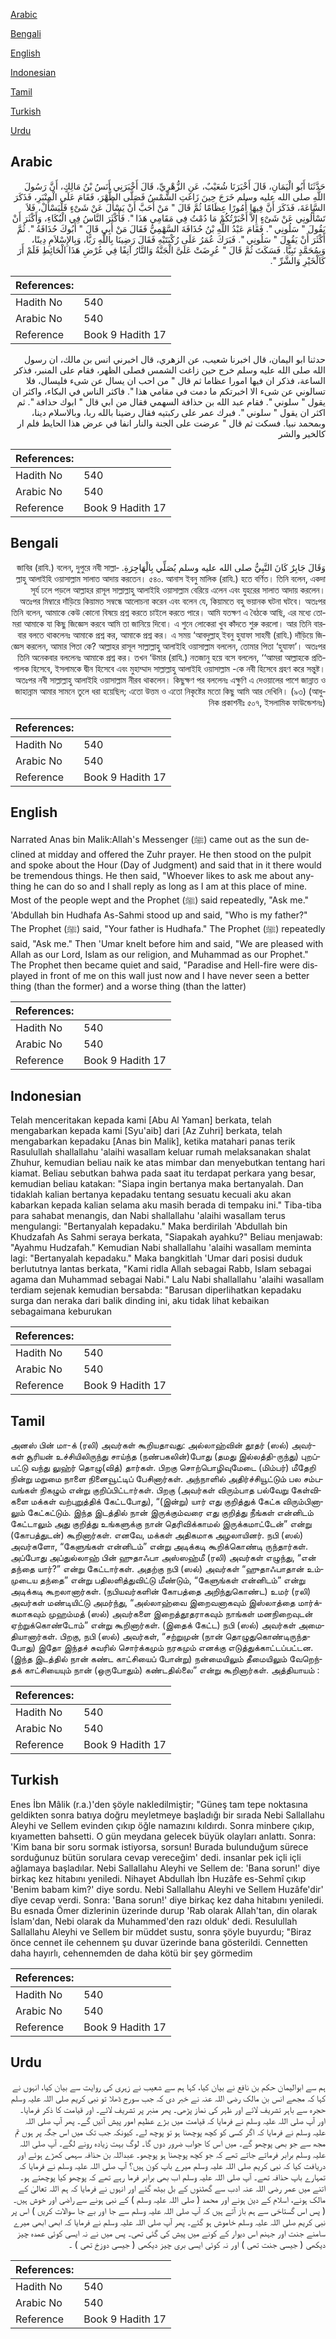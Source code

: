 [Arabic](#arabic)

[Bengali](#bengali)

[English](#english)

[Indonesian](#indonesian)

[Tamil](#tamil)

[Turkish](#turkish)

[Urdu](#urdu)

## Arabic


<div dir="rtl" lang="ar" style={{fontSize:'larger',backgroundColor:'#f8f9fa',padding:20}}>
حَدَّثَنَا أَبُو الْيَمَانِ، قَالَ أَخْبَرَنَا شُعَيْبٌ، عَنِ الزُّهْرِيِّ، قَالَ أَخْبَرَنِي أَنَسُ بْنُ مَالِكٍ، أَنَّ رَسُولَ اللَّهِ صلى الله عليه وسلم خَرَجَ حِينَ زَاغَتِ الشَّمْسُ فَصَلَّى الظُّهْرَ، فَقَامَ عَلَى الْمِنْبَرِ، فَذَكَرَ السَّاعَةَ، فَذَكَرَ أَنَّ فِيهَا أُمُورًا عِظَامًا ثُمَّ قَالَ ‏"‏ مَنْ أَحَبَّ أَنْ يَسْأَلَ عَنْ شَىْءٍ فَلْيَسْأَلْ، فَلاَ تَسْأَلُونِي عَنْ شَىْءٍ إِلاَّ أَخْبَرْتُكُمْ مَا دُمْتُ فِي مَقَامِي هَذَا ‏"‏‏.‏ فَأَكْثَرَ النَّاسُ فِي الْبُكَاءِ، وَأَكْثَرَ أَنْ يَقُولَ ‏"‏ سَلُونِي ‏"‏‏.‏ فَقَامَ عَبْدُ اللَّهِ بْنُ حُذَافَةَ السَّهْمِيُّ فَقَالَ مَنْ أَبِي قَالَ ‏"‏ أَبُوكَ حُذَافَةُ ‏"‏‏.‏ ثُمَّ أَكْثَرَ أَنْ يَقُولَ ‏"‏ سَلُونِي ‏"‏‏.‏ فَبَرَكَ عُمَرُ عَلَى رُكْبَتَيْهِ فَقَالَ رَضِينَا بِاللَّهِ رَبًّا، وَبِالإِسْلاَمِ دِينًا، وَبِمُحَمَّدٍ نَبِيًّا‏.‏ فَسَكَتَ ثُمَّ قَالَ ‏"‏ عُرِضَتْ عَلَىَّ الْجَنَّةُ وَالنَّارُ آنِفًا فِي عُرْضِ هَذَا الْحَائِطِ فَلَمْ أَرَ كَالْخَيْرِ وَالشَّرِّ ‏"‏‏.‏
</div>
<div style={{backgroundColor:'#f8f9fa',padding:20, marginBottom: 10}}><table> <thead> <tr> <th>References:</th> <th></th> </tr> </thead> <tbody><tr><td>Hadith No</td><td>540</td></tr><tr><td>Arabic No</td><td>540</td></tr><tr><td>Reference</td><td>Book 9 Hadith 17</td></tr></tbody></table></div>


<div dir="rtl" lang="ar" style={{fontSize:'larger',backgroundColor:'#f8f9fa',padding:20}}>
حدثنا ابو اليمان، قال اخبرنا شعيب، عن الزهري، قال اخبرني انس بن مالك، ان رسول الله صلى الله عليه وسلم خرج حين زاغت الشمس فصلى الظهر، فقام على المنبر، فذكر الساعة، فذكر ان فيها امورا عظاما ثم قال " من احب ان يسال عن شىء فليسال، فلا تسالوني عن شىء الا اخبرتكم ما دمت في مقامي هذا ". فاكثر الناس في البكاء، واكثر ان يقول " سلوني ". فقام عبد الله بن حذافة السهمي فقال من ابي قال " ابوك حذافة ". ثم اكثر ان يقول " سلوني ". فبرك عمر على ركبتيه فقال رضينا بالله ربا، وبالاسلام دينا، وبمحمد نبيا. فسكت ثم قال " عرضت على الجنة والنار انفا في عرض هذا الحايط فلم ار كالخير والشر
</div>
<div style={{backgroundColor:'#f8f9fa',padding:20, marginBottom: 10}}><table> <thead> <tr> <th>References:</th> <th></th> </tr> </thead> <tbody><tr><td>Hadith No</td><td>540</td></tr><tr><td>Arabic No</td><td>540</td></tr><tr><td>Reference</td><td>Book 9 Hadith 17</td></tr></tbody></table></div>

## Bengali


<div dir="rtl" lang="bn" style={{fontSize:'larger',backgroundColor:'#f8f9fa',padding:20}}>
وَقَالَ جَابِرٌ كَانَ النَّبِيُّ صلى الله عليه وسلم يُصَلِّي بِالْهَاجِرَةِ. জাবির (রাযি.) বলেন, দুপুরে নবী সাল্লাল্লাহু আলাইহি ওয়াসাল্লাম সালাত আদায় করতেন। ৫৪০. আনাস ইবনু মালিক (রাযি.) হতে বর্ণিত। তিনি বলেন, একদা সূর্য ঢলে পড়লে আল্লাহর রাসূল সাল্লাল্লাহু আলাইহি ওয়াসাল্লাম বেরিয়ে এলেন এবং যুহরের সালাত আদায় করলেন। অতঃপর মিম্বারে দাঁড়িয়ে কিয়ামত সম্বন্ধে আলোচনা করেন এবং বলেন যে, কিয়ামতে বহু ভয়ানক ঘটনা ঘটবে। অতঃপর তিনি বলেন, আমাকে কেউ কোনো বিষয়ে প্রশ্ন করতে চাইলে করতে পারে। আমি যতক্ষণ এ বৈঠকে আছি, এর মধ্যে তোমরা আমাকে যা কিছু জিজ্ঞেস করবে আমি তা জানিয়ে দিবো। এ শুনে লোকেরা খুব কাঁদতে শুরু করলো। আর তিনি বারবার বলতে থাকলেনঃ আমাকে প্রশ্ন কর, আমাকে প্রশ্ন কর। এ সময় ‘আবদুল্লাহ্ ইবনু হুযাফা সাহমী (রাযি.) দাঁড়িয়ে জিজ্ঞেস করলেন, আমার পিতা কে? আল্লাহর রাসূল সাল্লাল্লাহু আলাইহি ওয়াসাল্লাম বললেন, তোমার পিতা ‘হুযাফা’। অতঃপর তিনি অনেকবার বললেনঃ আমাকে প্রশ্ন কর। তখন ‘উমার (রাযি.) নতজানু হয়ে বসে বললেন, ‘‘আমরা আল্লাহকে প্রতিপালক হিসেবে, ইসলামকে দ্বীন হিসেবে এবং মুহাম্মাদ সাল্লাল্লাহু আলাইহি ওয়াসাল্লাম -কে নবী হিসেবে গ্রহণ করে সন্তুষ্ট। অতঃপর নবী সাল্লাল্লাহু আলাইহি ওয়াসাল্লাম নীরব থাকলেন। কিছুক্ষণ পর বললেনঃ এক্ষুণি এ দেওয়ালের পাশে জান্নাত ও জাহান্নাম আমার সামনে তুলে ধরা হয়েছিল; এতো উত্তম ও এতো নিকৃষ্টের মতো কিছু আমি আর দেখিনি। (৯৩) (আধুনিক প্রকাশনীঃ ৫০৭, ইসলামিক ফাউন্ডেশনঃ)
</div>
<div style={{backgroundColor:'#f8f9fa',padding:20, marginBottom: 10}}><table> <thead> <tr> <th>References:</th> <th></th> </tr> </thead> <tbody><tr><td>Hadith No</td><td>540</td></tr><tr><td>Arabic No</td><td>540</td></tr><tr><td>Reference</td><td>Book 9 Hadith 17</td></tr></tbody></table></div>

## English


<div dir="ltr" lang="en" style={{fontSize:'larger',backgroundColor:'#f8f9fa',padding:20}}>
Narrated Anas bin Malik:Allah's Messenger (ﷺ) came out as the sun declined at midday and offered the Zuhr prayer. He then stood on the pulpit and spoke about the Hour (Day of Judgment) and said that in it there would be tremendous things. He then said, "Whoever likes to ask me about anything he can do so and I shall reply as long as I am at this place of mine. Most of the people wept and the Prophet (ﷺ) said repeatedly, "Ask me." 'Abdullah bin Hudhafa As-Sahmi stood up and said, "Who is my father?" The Prophet (ﷺ) said, "Your father is Hudhafa." The Prophet (ﷺ) repeatedly said, "Ask me." Then 'Umar knelt before him and said, "We are pleased with Allah as our Lord, Islam as our religion, and Muhammad as our Prophet." The Prophet then became quiet and said, "Paradise and Hell-fire were displayed in front of me on this wall just now and I have never seen a better thing (than the former) and a worse thing (than the latter)
</div>
<div style={{backgroundColor:'#f8f9fa',padding:20, marginBottom: 10}}><table> <thead> <tr> <th>References:</th> <th></th> </tr> </thead> <tbody><tr><td>Hadith No</td><td>540</td></tr><tr><td>Arabic No</td><td>540</td></tr><tr><td>Reference</td><td>Book 9 Hadith 17</td></tr></tbody></table></div>

## Indonesian


<div dir="ltr" lang="id" style={{fontSize:'larger',backgroundColor:'#f8f9fa',padding:20}}>
Telah menceritakan kepada kami [Abu Al Yaman] berkata, telah mengabarkan kepada kami [Syu'aib] dari [Az Zuhri] berkata, telah mengabarkan kepadaku [Anas bin Malik], ketika matahari panas terik Rasulullah shallallahu 'alaihi wasallam keluar rumah melaksanakan shalat Zhuhur, kemudian beliau naik ke atas mimbar dan menyebutkan tentang hari kiamat. Beliau sebutkan bahwa pada saat itu terdapat perkara yang besar, kemudian beliau katakan: "Siapa ingin bertanya maka bertanyalah. Dan tidaklah kalian bertanya kepadaku tentang sesuatu kecuali aku akan kabarkan kepada kalian selama aku masih berada di tempaku ini." Tiba-tiba para sahabat menangis, dan Nabi shallallahu 'alaihi wasallam terus mengulangi: "Bertanyalah kepadaku." Maka berdirilah 'Abdullah bin Khudzafah As Sahmi seraya berkata, "Siapakah ayahku?" Beliau menjawab: "Ayahmu Hudzafah." Kemudian Nabi shallallahu 'alaihi wasallam meminta lagi: "Bertanyalah kepadaku." Maka bangkitlah 'Umar dari posisi duduk berlututnya lantas berkata, "Kami ridla Allah sebagai Rabb, Islam sebagai agama dan Muhammad sebagai Nabi." Lalu Nabi shallallahu 'alaihi wasallam terdiam sejenak kemudian bersabda: "Barusan diperlihatkan kepadaku surga dan neraka dari balik dinding ini, aku tidak lihat kebaikan sebagaimana keburukan
</div>
<div style={{backgroundColor:'#f8f9fa',padding:20, marginBottom: 10}}><table> <thead> <tr> <th>References:</th> <th></th> </tr> </thead> <tbody><tr><td>Hadith No</td><td>540</td></tr><tr><td>Arabic No</td><td>540</td></tr><tr><td>Reference</td><td>Book 9 Hadith 17</td></tr></tbody></table></div>

## Tamil


<div dir="ltr" lang="ta" style={{fontSize:'larger',backgroundColor:'#f8f9fa',padding:20}}>
அனஸ் பின் மா-க் (ரலி) அவர்கள் கூறியதாவது: அல்லாஹ்வின் தூதர் (ஸல்) அவர்கள் சூரியன் உச்சியிலிருந்து சாய்ந்த (நண்பகலின்)போது (தமது இல்லத்தி-ருந்து) புறப்பட்டு வந்து லுஹ்ர் தொழு(வித்) தார்கள். பிறகு சொற்பொழிவுமேடை (மிம்பர்) மீதேறி நின்று மறுமை நாளை நினைவூட்டிப் பேசினார்கள். அந்நாளில் அதிர்ச்சியூட்டும் பல சம்பவங்கள் நிகழும் என்று குறிப்பிட்டார்கள். பிறகு (அவர்கள் விரும்பாத பல்வேறு கேள்விகளை மக்கள் வற்புறுத்திக் கேட்டபோது), “(இன்று) யார் எது குறித்துக் கேட்க விரும்பினாலும் கேட்கட்டும். இந்த இடத்தில் நான் இருக்கும்வரை எது குறித்து நீங்கள் என்னிடம் கேட்டாலும் அது குறித்து உங்களுக்கு நான் தெரிவிக்காமல் இருக்கமாட்டேன்” என்று (கோபத்துடன்) கூறினார்கள். எனவே, மக்கள் அதிகமாக அழலாயினர். நபி (ஸல்) அவர்களோ, “கேளுங்கள் என்னிடம்” என்று அடிக்கடி கூறிக்கொண்டி ருந்தார்கள். அப்போது அப்துல்லாஹ் பின் ஹுதாஃபா அஸ்ஸஹ்மீ (ரலி) அவர்கள் எழுந்து, “என் தந்தை யார்?” என்று கேட்டார்கள். அதற்கு நபி (ஸல்) அவர்கள் “ஹுதாஃபாதான் உம்முடைய தந்தை” என்று பதிலளித்துவிட்டு மீண்டும், “கேளுங்கள் என்னிடம்” என்று அடிக்கடி கூறலானார்கள். (நபியவர்களின் கோபத்தை அறிந்துகொண்ட) உமர் (ரலி) அவர்கள் மண்டியிட்டு அமர்ந்து, “அல்லாஹ்வை இறைவனாகவும் இஸ்லாத்தை மார்க்கமாகவும் முஹம்மத் (ஸல்) அவர்களை இறைத்தூதராகவும் நாங்கள் மனநிறைவுடன் ஏற்றுக்கொண்டோம்” என்று கூறினார்கள். (இதைக் கேட்ட) நபி (ஸல்) அவர்கள் அமைதியானார்கள். பிறகு, நபி (ஸல்) அவர்கள், “சற்றுமுன் (நான் தொழுதுகொண்டிருந்தபோது) இதோ இந்தச் சுவரில் சொர்க்கமும் நரகமும் எனக்கு எடுத்துக்காட்டப்பட்டன. (இந்த இடத்தில் நான் கண்ட காட்சியைப் போன்று) நன்மையிலும் தீமையிலும் வேறெந்தக் காட்சியையும் நான் (ஒருபோதும்) கண்டதில்லை” என்று கூறினார்கள். அத்தியாயம் :
</div>
<div style={{backgroundColor:'#f8f9fa',padding:20, marginBottom: 10}}><table> <thead> <tr> <th>References:</th> <th></th> </tr> </thead> <tbody><tr><td>Hadith No</td><td>540</td></tr><tr><td>Arabic No</td><td>540</td></tr><tr><td>Reference</td><td>Book 9 Hadith 17</td></tr></tbody></table></div>

## Turkish


<div dir="ltr" lang="tr" style={{fontSize:'larger',backgroundColor:'#f8f9fa',padding:20}}>
Enes İbn Mâlik (r.a.)'den şöyle nakledilmiştir; "Güneş tam tepe noktasına geldikten sonra batıya doğru meyletmeye başladığı bir sırada Nebi Sallallahu Aleyhi ve Sellem evinden çıkıp öğle namazını kıldırdı. Sonra minbere çıkıp, kıyametten bahsetti. O gün meydana gelecek büyük olayları anlattı. Sonra: 'Kim bana bir soru sormak istiyorsa, sorsun! Burada bulunduğum sürece sorduğunuz bütün sorulara cevap vereceğim' dedi. insanlar pek içli içli ağlamaya başladılar. Nebi Sallallahu Aleyhi ve Sellem de: 'Bana sorun!' diye birkaç kez hitabını yeniledi. Nihayet Abdullah İbn Huzâfe es-Sehmî çıkıp 'Benim babam kim?' diye sordu. Nebi Sallallahu Aleyhi ve Sellem Huzâfe'dir' dîye cevap verdi. Sonra: 'Bana sorun!' diye birkaç kez daha hitabını yeniledi. Bu esnada Ömer dizlerinin üzerinde durup 'Rab olarak Allah'tan, din olarak İslam'dan, Nebi olarak da Muhammed'den razı olduk' dedi. Resulullah Sallallahu Aleyhi ve Sellem bir müddet sustu, sonra şöyle buyurdu; "Biraz önce cennet ile cehennem şu duvar üzerinde bana gösterildi. Cennetten daha hayırlı, cehennemden de daha kötü bir şey görmedim
</div>
<div style={{backgroundColor:'#f8f9fa',padding:20, marginBottom: 10}}><table> <thead> <tr> <th>References:</th> <th></th> </tr> </thead> <tbody><tr><td>Hadith No</td><td>540</td></tr><tr><td>Arabic No</td><td>540</td></tr><tr><td>Reference</td><td>Book 9 Hadith 17</td></tr></tbody></table></div>

## Urdu


<div dir="rtl" lang="ur" style={{fontSize:'larger',backgroundColor:'#f8f9fa',padding:20}}>
ہم سے ابوالیمان حکم بن نافع نے بیان کیا، کہا ہم سے شعیب نے زہری کی روایت سے بیان کیا، انہوں نے کہا کہ مجھے انس بن مالک رضی اللہ عنہ نے خبر دی کہ جب سورج ڈھلا تو نبی کریم صلی اللہ علیہ وسلم حجرہ سے باہر تشریف لائے اور ظہر کی نماز پڑھی۔ پھر منبر پر تشریف لائے۔ اور قیامت کا ذکر فرمایا۔ اور آپ صلی اللہ علیہ وسلم نے فرمایا کہ قیامت میں بڑے عظیم امور پیش آئیں گے۔ پھر آپ صلی اللہ علیہ وسلم نے فرمایا کہ اگر کسی کو کچھ پوچھنا ہو تو پوچھ لے۔ کیونکہ جب تک میں اس جگہ پر ہوں تم مجھ سے جو بھی پوچھو گے۔ میں اس کا جواب ضرور دوں گا۔ لوگ بہت زیادہ رونے لگے۔ آپ صلی اللہ علیہ وسلم برابر فرماتے جاتے تھے کہ جو کچھ پوچھنا ہو پوچھو۔ عبداللہ بن حذافہ سہمی کھڑے ہوئے اور دریافت کیا کہ نبی کریم صلی اللہ علیہ وسلم میرے باپ کون ہیں؟ آپ صلی اللہ علیہ وسلم نے فرمایا کہ تمہارے باپ حذافہ تھے۔ آپ صلی اللہ علیہ وسلم اب بھی برابر فرما رہے تھے کہ پوچھو کیا پوچھتے ہو۔ اتنے میں عمر رضی اللہ عنہ ادب سے گھٹنوں کے بل بیٹھ گئے اور انہوں نے فرمایا کہ ہم اللہ تعالیٰ کے مالک ہونے، اسلام کے دین ہونے اور محمد ( صلی اللہ علیہ وسلم ) کے نبی ہونے سے راضی اور خوش ہیں۔ ( پس اس گستاخی سے ہم باز آتے ہیں کہ آپ صلی اللہ علیہ وسلم سے جا اور بے جا سوالات کریں ) اس پر نبی کریم صلی اللہ علیہ وسلم خاموش ہو گئے۔ پھر آپ صلی اللہ علیہ وسلم نے فرمایا کہ ابھی ابھی میرے سامنے جنت اور جہنم اس دیوار کے کونے میں پیش کی گئی تھی۔ پس میں نے نہ ایسی کوئی عمدہ چیز دیکھی ( جیسی جنت تھی ) اور نہ کوئی ایسی بری چیز دیکھی ( جیسی دوزخ تھی ) ۔
</div>
<div style={{backgroundColor:'#f8f9fa',padding:20, marginBottom: 10}}><table> <thead> <tr> <th>References:</th> <th></th> </tr> </thead> <tbody><tr><td>Hadith No</td><td>540</td></tr><tr><td>Arabic No</td><td>540</td></tr><tr><td>Reference</td><td>Book 9 Hadith 17</td></tr></tbody></table></div>